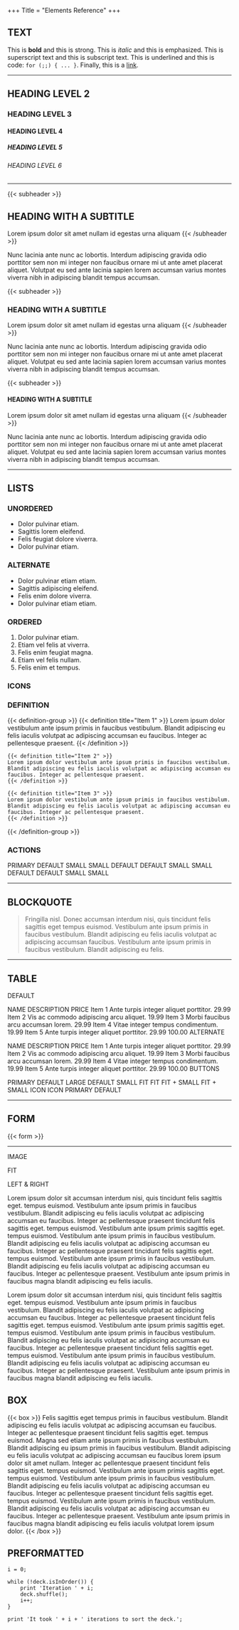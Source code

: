+++
Title = "Elements Reference"
+++

## TEXT

This is **bold** and this is strong. This is _italic_ and this is emphasized. This is superscript text and this is subscript text. This is underlined and this is code: `for (;;) { ... }`. Finally, this is a [link]().

----
## HEADING LEVEL 2

### HEADING LEVEL 3

#### HEADING LEVEL 4

##### HEADING LEVEL 5

###### HEADING LEVEL 6

----
{{< subheader >}}
## HEADING WITH A SUBTITLE
Lorem ipsum dolor sit amet nullam id egestas urna aliquam
{{< /subheader >}}

Nunc lacinia ante nunc ac lobortis. Interdum adipiscing gravida odio porttitor sem non mi integer non faucibus ornare mi ut ante amet placerat aliquet. Volutpat eu sed ante lacinia sapien lorem accumsan varius montes viverra nibh in adipiscing blandit tempus accumsan.

{{< subheader >}}
### HEADING WITH A SUBTITLE
Lorem ipsum dolor sit amet nullam id egestas urna aliquam
{{< /subheader >}}

Nunc lacinia ante nunc ac lobortis. Interdum adipiscing gravida odio porttitor sem non mi integer non faucibus ornare mi ut ante amet placerat aliquet. Volutpat eu sed ante lacinia sapien lorem accumsan varius montes viverra nibh in adipiscing blandit tempus accumsan.

{{< subheader >}}
#### HEADING WITH A SUBTITLE
Lorem ipsum dolor sit amet nullam id egestas urna aliquam
{{< /subheader >}}

Nunc lacinia ante nunc ac lobortis. Interdum adipiscing gravida odio porttitor sem non mi integer non faucibus ornare mi ut ante amet placerat aliquet. Volutpat eu sed ante lacinia sapien lorem accumsan varius montes viverra nibh in adipiscing blandit tempus accumsan.

----
## LISTS

### UNORDERED

- Dolor pulvinar etiam.
- Sagittis lorem eleifend.
- Felis feugiat dolore viverra.
- Dolor pulvinar etiam.

### ALTERNATE
- Dolor pulvinar etiam etiam.
- Sagittis adipiscing eleifend.
- Felis enim dolore viverra.
- Dolor pulvinar etiam etiam.

### ORDERED
1. Dolor pulvinar etiam.
2. Etiam vel felis at viverra.
3. Felis enim feugiat magna.
4. Etiam vel felis nullam.
5. Felis enim et tempus.

### ICONS


### DEFINITION
{{< definition-group >}}
    {{< definition title="Item 1" >}}
    Lorem ipsum dolor vestibulum ante ipsum primis in faucibus vestibulum. Blandit adipiscing eu felis iaculis volutpat ac adipiscing accumsan eu faucibus. Integer ac pellentesque praesent.
    {{< /definition >}}
    
    {{< definition title="Item 2" >}}
    Lorem ipsum dolor vestibulum ante ipsum primis in faucibus vestibulum. Blandit adipiscing eu felis iaculis volutpat ac adipiscing accumsan eu faucibus. Integer ac pellentesque praesent.
    {{< /definition >}}
    
    {{< definition title="Item 3" >}}
    Lorem ipsum dolor vestibulum ante ipsum primis in faucibus vestibulum. Blandit adipiscing eu felis iaculis volutpat ac adipiscing accumsan eu faucibus. Integer ac pellentesque praesent.
    {{< /definition >}}
{{< /definition-group >}}


### ACTIONS

PRIMARY
DEFAULT
SMALL
SMALL
DEFAULT
DEFAULT
SMALL
SMALL
DEFAULT
DEFAULT
SMALL
SMALL

---
## BLOCKQUOTE

> Fringilla nisl. Donec accumsan interdum nisi, quis tincidunt felis sagittis eget tempus euismod. Vestibulum ante ipsum primis in faucibus vestibulum. Blandit adipiscing eu felis iaculis volutpat ac adipiscing accumsan faucibus. Vestibulum ante ipsum primis in faucibus vestibulum. Blandit adipiscing eu felis.

---
## TABLE

DEFAULT

NAME	DESCRIPTION	PRICE
Item 1	Ante turpis integer aliquet porttitor.	29.99
Item 2	Vis ac commodo adipiscing arcu aliquet.	19.99
Item 3	Morbi faucibus arcu accumsan lorem.	29.99
Item 4	Vitae integer tempus condimentum.	19.99
Item 5	Ante turpis integer aliquet porttitor.	29.99
100.00
ALTERNATE

NAME	DESCRIPTION	PRICE
Item 1	Ante turpis integer aliquet porttitor.	29.99
Item 2	Vis ac commodo adipiscing arcu aliquet.	19.99
Item 3	Morbi faucibus arcu accumsan lorem.	29.99
Item 4	Vitae integer tempus condimentum.	19.99
Item 5	Ante turpis integer aliquet porttitor.	29.99
100.00
BUTTONS

PRIMARY
DEFAULT
LARGE
DEFAULT
SMALL
FIT
FIT
FIT + SMALL
FIT + SMALL
ICON
ICON
PRIMARY
DEFAULT

---
## FORM

{{< form >}}

---
IMAGE

FIT











LEFT & RIGHT

Lorem ipsum dolor sit accumsan interdum nisi, quis tincidunt felis sagittis eget. tempus euismod. Vestibulum ante ipsum primis in faucibus vestibulum. Blandit adipiscing eu felis iaculis volutpat ac adipiscing accumsan eu faucibus. Integer ac pellentesque praesent tincidunt felis sagittis eget. tempus euismod. Vestibulum ante ipsum primis sagittis eget. tempus euismod. Vestibulum ante ipsum primis in faucibus vestibulum. Blandit adipiscing eu felis iaculis volutpat ac adipiscing accumsan eu faucibus. Integer ac pellentesque praesent tincidunt felis sagittis eget. tempus euismod. Vestibulum ante ipsum primis in faucibus vestibulum. Blandit adipiscing eu felis iaculis volutpat ac adipiscing accumsan eu faucibus. Integer ac pellentesque praesent. Vestibulum ante ipsum primis in faucibus magna blandit adipiscing eu felis iaculis.

Lorem ipsum dolor sit accumsan interdum nisi, quis tincidunt felis sagittis eget. tempus euismod. Vestibulum ante ipsum primis in faucibus vestibulum. Blandit adipiscing eu felis iaculis volutpat ac adipiscing accumsan eu faucibus. Integer ac pellentesque praesent tincidunt felis sagittis eget. tempus euismod. Vestibulum ante ipsum primis sagittis eget. tempus euismod. Vestibulum ante ipsum primis in faucibus vestibulum. Blandit adipiscing eu felis iaculis volutpat ac adipiscing accumsan eu faucibus. Integer ac pellentesque praesent tincidunt felis sagittis eget. tempus euismod. Vestibulum ante ipsum primis in faucibus vestibulum. Blandit adipiscing eu felis iaculis volutpat ac adipiscing accumsan eu faucibus. Integer ac pellentesque praesent. Vestibulum ante ipsum primis in faucibus magna blandit adipiscing eu felis iaculis.

## BOX
{{< box >}}
Felis sagittis eget tempus primis in faucibus vestibulum. Blandit adipiscing eu felis iaculis volutpat ac adipiscing accumsan eu faucibus. Integer ac pellentesque praesent tincidunt felis sagittis eget. tempus euismod. Magna sed etiam ante ipsum primis in faucibus vestibulum. Blandit adipiscing eu ipsum primis in faucibus vestibulum. Blandit adipiscing eu felis iaculis volutpat ac adipiscing accumsan eu faucibus lorem ipsum dolor sit amet nullam. Integer ac pellentesque praesent tincidunt felis sagittis eget. tempus euismod. Vestibulum ante ipsum primis sagittis eget. tempus euismod. Vestibulum ante ipsum primis in faucibus vestibulum. Blandit adipiscing eu felis iaculis volutpat ac adipiscing accumsan eu faucibus. Integer ac pellentesque praesent tincidunt felis sagittis eget. tempus euismod. Vestibulum ante ipsum primis in faucibus vestibulum. Blandit adipiscing eu felis iaculis volutpat ac adipiscing accumsan eu faucibus. Integer ac pellentesque praesent. Vestibulum ante ipsum primis in faucibus magna blandit adipiscing eu felis iaculis volutpat lorem ipsum dolor.
{{< /box >}}

## PREFORMATTED

```
i = 0;

while (!deck.isInOrder()) {
    print 'Iteration ' + i;
    deck.shuffle();
    i++;
}

print 'It took ' + i + ' iterations to sort the deck.';
```